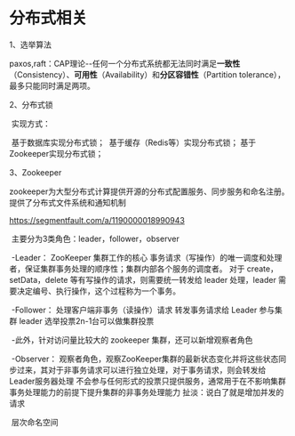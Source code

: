 # 分布式相关

1、选举算法

​	paxos,raft：CAP理论--任何一个分布式系统都无法同时满足**一致性**（Consistency）、**可用性**（Availability）和**分区容错性**（Partition tolerance），最多只能同时满足两项。

2、分布式锁

​	实现方式：

​		基于数据库实现分布式锁； 
​		基于缓存（Redis等）实现分布式锁； 
​		基于Zookeeper实现分布式锁；

3、Zookeeper

​	zookeeper为大型分布式计算提供开源的分布式配置服务、同步服务和命名注册。提供了分布式文件系统和通知机制

https://segmentfault.com/a/1190000018990943

​	主要分为3类角色：leader，follower，observer

​		-Leader： ZooKeeper 集群工作的核心 事务请求（写操作）的唯一调度和处理者，保证集群事务处理的顺序性；集群内部各个服务的调度者。 对于 create，setData，delete 等有写操作的请求，则需要统一转发给 leader 处理，leader 需要决定编号、执行操作，这个过程称为一个事务。

​		-Follower： 处理客户端非事务（读操作）请求 转发事务请求给 Leader 参与集群 leader 选举投票2n-1台可以做集群投票 

​		-此外，针对访问量比较大的 zookeeper 集群，还可以新增观察者角色

​		-Observer： 观察者角色，观察ZooKeeper集群的最新状态变化并将这些状态同步过来，其对于非事务请求可以进行独立处理，对于事务请求，则会转发给Leader服务器处理 不会参与任何形式的投票只提供服务，通常用于在不影响集群事务处理能力的前提下提升集群的非事务处理能力 扯淡：说白了就是增加并发的请求

​	层次命名空间